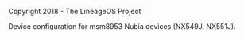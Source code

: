 Copyright 2018 - The LineageOS Project

Device configuration for msm8953 Nubia devices (NX549J, NX551J).
